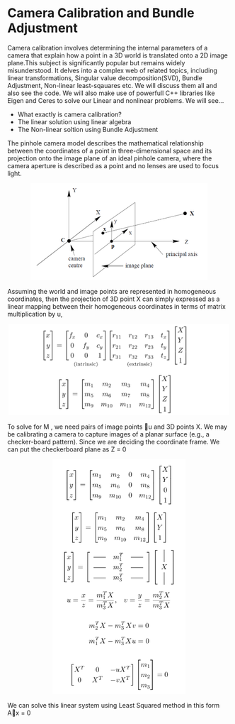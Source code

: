 # Camera Calibration and Bundle Adjustment

Camera calibration involves determining the internal parameters of a camera that explain how a point in a 3D world is translated onto a 2D image plane.This subject is significantly popular but remains widely misunderstood. It delves into a complex web of related topics, including linear transformations, Singular value decomposition(SVD), Bundle Adjustment, Non-linear least-sqauares etc. We will discuss them all and also see the code. We will also make use of powerfull C++ libraries like Eigen and Ceres to solve our Linear and nonlinear problems. We will see... 
- What exactly is camera calibration? 
- The linear solution using linear algebra
- The Non-linear soltion using Bundle Adjustment 

The pinhole camera model describes the mathematical relationship between the coordinates of a point in three-dimensional space and its projection onto the image plane of an ideal pinhole camera, where the camera aperture is described as a point and no lenses are used to focus light.
<p align="center">
  <img src="images/camera_model.png" width="400"> 
</p>

Assuming the world and image points are represented in homogeneous coordinates, then the projection of 3D point X can simply expressed as a linear mapping between their homogeneous coordinates in terms of matrix multiplication by u,

<p align="center">
  <img src="images/eq_1.png" width="500"> 
</p>


To solve for M , we need pairs of image points ⃗u and 3D points X. We may be calibrating a camera to capture images of a planar surface (e.g., a checker-board pattern).
Since we are deciding the coordinate frame. We can put the checkerboard plane as Z = 0
<p align="center">
  <img src="images/eq_2.png" width="300"> 
</p>
We can solve this linear system using Least Squared method in this form A⃗x = 0





